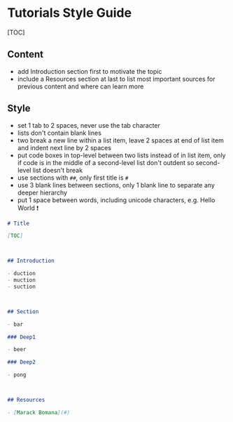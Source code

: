 # Tutorials Style Guide

[TOC]

<!-- ToDo: Enforce Style Guide on existing documents -->

## Content

- add Introduction section first to motivate the topic
- include a Resources section at last to list most important sources for previous content and where can learn more



## Style

- set 1 tab to 2 spaces, never use the tab character
- lists don't contain blank lines
- two break a new line within a list item, leave 2 spaces at end of list item and indent next line by 2 spaces
- put code boxes in top-level between two lists instead of in list item, only if code is in the middle of a second-level list don't outdent so second-level list doesn't break
- use sections with `##`, only first title is `#`
- use 3 blank lines between sections, only 1 blank line to separate any deeper hierarchy
- put 1 space between words, including unicode characters, e.g. Hello World ❗️



```markdown
# Title

[TOC]



## Introduction

- duction
- muction
- suction



## Section

- bar

### Deep1

- beer

### Deep2

- pong



## Resources

- [Marack Bomana](#)
```